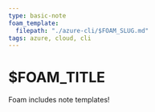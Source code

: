 ```yaml
---
type: basic-note
foam_template:
  filepath: "./azure-cli/$FOAM_SLUG.md"
tags: azure, cloud, cli
---
```


# $FOAM_TITLE

Foam includes note templates!
